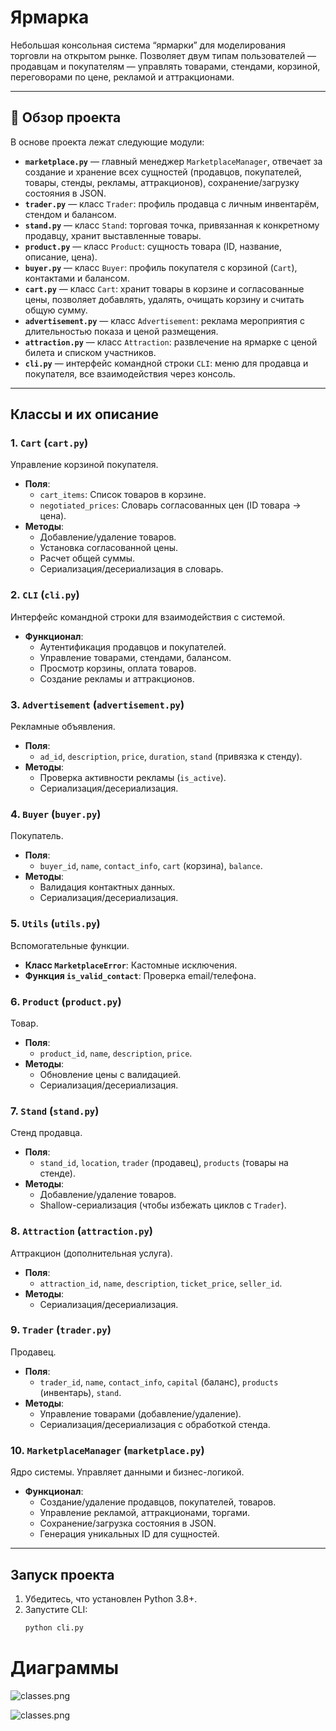 # Ярмарка 

Небольшая консольная система “ярмарки” для моделирования торговли на открытом рынке. Позволяет двум типам пользователей — продавцам и покупателям — управлять товарами, стендами, корзиной, переговорами по цене, рекламой и аттракционами.

---

## 🔎 Обзор проекта

В основе проекта лежат следующие модули:

- **`marketplace.py`** — главный менеджер `MarketplaceManager`, отвечает за создание и хранение всех сущностей (продавцов, покупателей, товары, стенды, рекламы, аттракционов), сохранение/загрузку состояния в JSON.  
- **`trader.py`** — класс `Trader`: профиль продавца с личным инвентарём, стендом и балансом.  
- **`stand.py`** — класс `Stand`: торговая точка, привязанная к конкретному продавцу, хранит выставленные товары.  
- **`product.py`** — класс `Product`: сущность товара (ID, название, описание, цена).  
- **`buyer.py`** — класс `Buyer`: профиль покупателя с корзиной (`Cart`), контактами и балансом.  
- **`cart.py`** — класс `Cart`: хранит товары в корзине и согласованные цены, позволяет добавлять, удалять, очищать корзину и считать общую сумму.  
- **`advertisement.py`** — класс `Advertisement`: реклама мероприятия с длительностью показа и ценой размещения.  
- **`attraction.py`** — класс `Attraction`: развлечение на ярмарке с ценой билета и списком участников.  
- **`cli.py`** — интерфейс командной строки `CLI`: меню для продавца и покупателя, все взаимодействия через консоль.

---
## Классы и их описание

### 1. `Cart` (`cart.py`)
Управление корзиной покупателя.
- **Поля**:
  - `cart_items`: Список товаров в корзине.
  - `negotiated_prices`: Словарь согласованных цен (ID товара → цена).
- **Методы**:
  - Добавление/удаление товаров.
  - Установка согласованной цены.
  - Расчет общей суммы.
  - Сериализация/десериализация в словарь.

### 2. `CLI` (`cli.py`)
Интерфейс командной строки для взаимодействия с системой.
- **Функционал**:
  - Аутентификация продавцов и покупателей.
  - Управление товарами, стендами, балансом.
  - Просмотр корзины, оплата товаров.
  - Создание рекламы и аттракционов.

### 3. `Advertisement` (`advertisement.py`)
Рекламные объявления.
- **Поля**:
  - `ad_id`, `description`, `price`, `duration`, `stand` (привязка к стенду).
- **Методы**:
  - Проверка активности рекламы (`is_active`).
  - Сериализация/десериализация.

### 4. `Buyer` (`buyer.py`)
Покупатель.
- **Поля**:
  - `buyer_id`, `name`, `contact_info`, `cart` (корзина), `balance`.
- **Методы**:
  - Валидация контактных данных.
  - Сериализация/десериализация.

### 5. `Utils` (`utils.py`)
Вспомогательные функции.
- **Класс `MarketplaceError`**: Кастомные исключения.
- **Функция `is_valid_contact`**: Проверка email/телефона.

### 6. `Product` (`product.py`)
Товар.
- **Поля**:
  - `product_id`, `name`, `description`, `price`.
- **Методы**:
  - Обновление цены с валидацией.
  - Сериализация/десериализация.

### 7. `Stand` (`stand.py`)
Стенд продавца.
- **Поля**:
  - `stand_id`, `location`, `trader` (продавец), `products` (товары на стенде).
- **Методы**:
  - Добавление/удаление товаров.
  - Shallow-сериализация (чтобы избежать циклов с `Trader`).

### 8. `Attraction` (`attraction.py`)
Аттракцион (дополнительная услуга).
- **Поля**:
  - `attraction_id`, `name`, `description`, `ticket_price`, `seller_id`.
- **Методы**:
  - Сериализация/десериализация.

### 9. `Trader` (`trader.py`)
Продавец.
- **Поля**:
  - `trader_id`, `name`, `contact_info`, `capital` (баланс), `products` (инвентарь), `stand`.
- **Методы**:
  - Управление товарами (добавление/удаление).
  - Сериализация/десериализация с обработкой стенда.

### 10. `MarketplaceManager` (`marketplace.py`)
Ядро системы. Управляет данными и бизнес-логикой.
- **Функционал**:
  - Создание/удаление продавцов, покупателей, товаров.
  - Управление рекламой, аттракционами, торгами.
  - Сохранение/загрузка состояния в JSON.
  - Генерация уникальных ID для сущностей.

---

## Запуск проекта
1. Убедитесь, что установлен Python 3.8+.
2. Запустите CLI:
   ```bash
   python cli.py
   
# Диаграммы 
![classes.png](diagrams/project_classes.png)


![classes.png](diagrams/states.png)
